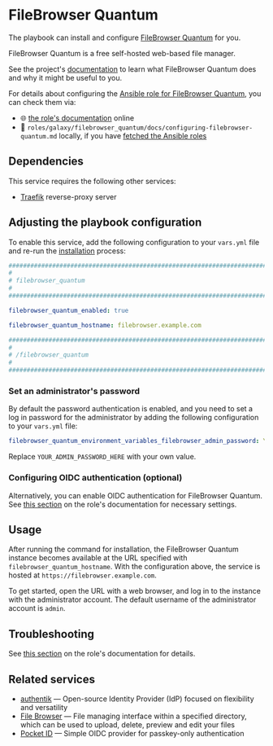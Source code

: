 <!--
SPDX-FileCopyrightText: 2020 - 2024 MDAD project contributors
SPDX-FileCopyrightText: 2020 - 2025 Slavi Pantaleev
SPDX-FileCopyrightText: 2020 Aaron Raimist
SPDX-FileCopyrightText: 2020 Chris van Dijk
SPDX-FileCopyrightText: 2020 Dominik Zajac
SPDX-FileCopyrightText: 2020 Mickaël Cornière
SPDX-FileCopyrightText: 2022 François Darveau
SPDX-FileCopyrightText: 2022 Julian Foad
SPDX-FileCopyrightText: 2022 Warren Bailey
SPDX-FileCopyrightText: 2023 - 2024 MASH project contributors
SPDX-FileCopyrightText: 2023 Antonis Christofides
SPDX-FileCopyrightText: 2023 Felix Stupp
SPDX-FileCopyrightText: 2023 Julian-Samuel Gebühr
SPDX-FileCopyrightText: 2023 Gergely Horváth
SPDX-FileCopyrightText: 2023 Pierre 'McFly' Marty
SPDX-FileCopyrightText: 2024 - 2025 Suguru Hirahara
SPDX-FileCopyrightText: 2024 Philipp Homann

SPDX-License-Identifier: AGPL-3.0-or-later
-->

# FileBrowser Quantum

The playbook can install and configure [FileBrowser Quantum](https://filebrowserquantum.com/) for you.

FileBrowser Quantum is a free self-hosted web-based file manager.

See the project's [documentation](https://filebrowserquantum.com/en/docs/) to learn what FileBrowser Quantum does and why it might be useful to you.

For details about configuring the [Ansible role for FileBrowser Quantum](https://app.radicle.xyz/nodes/seed.radicle.garden/rad%3Az3ALGSKDhVLeMnR49YPXk5yv2yTge), you can check them via:
- 🌐 [the role's documentation](https://app.radicle.xyz/nodes/seed.radicle.garden/rad%3Az3ALGSKDhVLeMnR49YPXk5yv2yTge/tree/docs/configuring-filebrowser-quantum.md) online
- 📁 `roles/galaxy/filebrowser_quantum/docs/configuring-filebrowser-quantum.md` locally, if you have [fetched the Ansible roles](../installing.md)

## Dependencies

This service requires the following other services:

- [Traefik](traefik.md) reverse-proxy server

## Adjusting the playbook configuration

To enable this service, add the following configuration to your `vars.yml` file and re-run the [installation](../installing.md) process:

```yaml
########################################################################
#                                                                      #
# filebrowser_quantum                                                  #
#                                                                      #
########################################################################

filebrowser_quantum_enabled: true

filebrowser_quantum_hostname: filebrowser.example.com

########################################################################
#                                                                      #
# /filebrowser_quantum                                                 #
#                                                                      #
########################################################################
```

### Set an administrator's password

By default the password authentication is enabled, and you need to set a log in password for the administrator by adding the following configuration to your `vars.yml` file:

```yaml
filebrowser_quantum_environment_variables_filebrowser_admin_password: YOUR_ADMIN_PASSWORD_HERE
```

Replace `YOUR_ADMIN_PASSWORD_HERE` with your own value.

### Configuring OIDC authentication (optional)

Alternatively, you can enable OIDC authentication for FileBrowser Quantum. See [this section](https://app.radicle.xyz/nodes/seed.radicle.garden/rad%3Az3ALGSKDhVLeMnR49YPXk5yv2yTge/tree/docs/configuring-filebrowser-quantum.md#configuring-oidc-authentication-optional) on the role's documentation for necessary settings.

## Usage

After running the command for installation, the FileBrowser Quantum instance becomes available at the URL specified with `filebrowser_quantum_hostname`. With the configuration above, the service is hosted at `https://filebrowser.example.com`.

To get started, open the URL with a web browser, and log in to the instance with the administrator account. The default username of the administrator account is `admin`.

## Troubleshooting

See [this section](https://app.radicle.xyz/nodes/seed.radicle.garden/rad%3Az3ALGSKDhVLeMnR49YPXk5yv2yTge/tree/docs/configuring-filebrowser-quantum.md#troubleshooting) on the role's documentation for details.

## Related services

- [authentik](authentik.md) — Open-source Identity Provider (IdP) focused on flexibility and versatility
- [File Browser](filebrowser.md) — File managing interface within a specified directory, which can be used to upload, delete, preview and edit your files
- [Pocket ID](pocket-id.md) — Simple OIDC provider for passkey-only authentication
